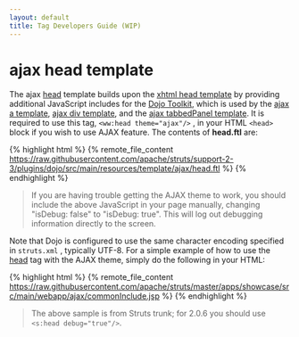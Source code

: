 ```yaml
---
layout: default
title: Tag Developers Guide (WIP)
---
```


# ajax head template

The ajax [head](dojo-head-tag.html) template builds upon the [xhtml head template](head-tag.html) by providing additional 
JavaScript includes for the [Dojo Toolkit](http://dojotoolkit.org), which is used by the [ajax a template](ajax-a-template.html),
[ajax div template](ajax-div-template.html), and the [ajax tabbedPanel template](). It is required to use this tag, 
`<ww:head theme="ajax"/>` , in your HTML `<head>` block if you wish to use AJAX feature. The contents of **head.ftl** are:

{% highlight html %}
{% remote_file_content https://raw.githubusercontent.com/apache/struts/support-2-3/plugins/dojo/src/main/resources/template/ajax/head.ftl %}
{% endhighlight %}

> If you are having trouble getting the AJAX theme to work, you should include the above JavaScript in your page manually, 
> changing "isDebug: false" to "isDebug: true".  This will log out debugging information directly to the screen.

Note that Dojo is configured to use the same character encoding specified in `struts.xml` , typically UTF-8. For a simple 
example of how to use the [head](dojo-head-tag.html) tag with the AJAX theme, simply do the following in your HTML:

{% highlight html %}
{% remote_file_content https://raw.githubusercontent.com/apache/struts/master/apps/showcase/src/main/webapp/ajax/commonInclude.jsp %}
{% endhighlight %}

> The above sample is from Struts trunk; for 2.0.6 you should use `<s:head debug="true"/>`.
